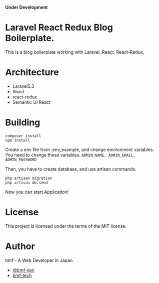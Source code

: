 **Under Development**

# Laravel React Redux Blog Boilerplate.
This is a blog boilerplate working with Laravel, React, React-Redux.

# Architecture
* Laravel5.3
* React
* react-redux
* Semantic UI React

# Building
`composer install`  
`npm install`  

Create a env file from .env_example, and change environment variables.
You need to change these variables.
`ADMIN_NAME, ADMIN_EMAIL, ADMIN_PASSWORD`  

Then, you have to create database, and use artisan commands.

`php artisan migration`  
`php artisan db:seed`  

Now you can start Application!

# License
This project is licensed under the terms of the MIT license.

# Author
bmf - A Web Developer in Japan.
* [@bmf-san](https://twitter.com/bmf_san)
* [bmf-tech](http://bmf-tech.com/)
